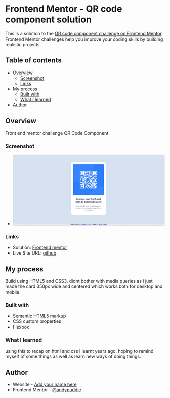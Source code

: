 # Frontend Mentor - QR code component solution

This is a solution to the [QR code component challenge on Frontend Mentor](https://www.frontendmentor.io/challenges/qr-code-component-iux_sIO_H). Frontend Mentor challenges help you improve your coding skills by building realistic projects.

## Table of contents

- [Overview](#overview)
  - [Screenshot](#screenshot)
  - [Links](#links)
- [My process](#my-process)
  - [Built with](#built-with)
  - [What I learned](#what-i-learned)
- [Author](#author)

## Overview

Front end mentor challenge QR Code Component

### Screenshot

- ![screenshot](Screenshot%202022-03-16%20182948.jpg)

### Links
- Solution: [Frontend mentor](https://www.frontendmentor.io/solutions/qr-code-component-QHAgw9bor)
- Live Site URL: [github](https://andypuddle.github.io/qr-code-component/)

## My process

Build using HTML5 and CSS3. didnt bother with media queries as i just made the card 350px wide and centered which works both for desktop and mobile.

### Built with

- Semantic HTML5 markup
- CSS custom properties
- Flexbox

### What I learned

using this to recap on html and css i learnt years ago. hoping to remind myself of some things as well as learn new ways of doing things.

## Author

- Website - [Add your name here](https://www.your-site.com)
- Frontend Mentor - [@andypuddle](https://www.frontendmentor.io/profile/andypuddle)
